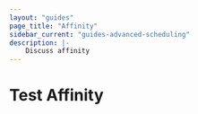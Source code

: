 ```yaml
---
layout: "guides"
page_title: "Affinity"
sidebar_current: "guides-advanced-scheduling"
description: |-
    Discuss affinity
---
```


# Test Affinity

